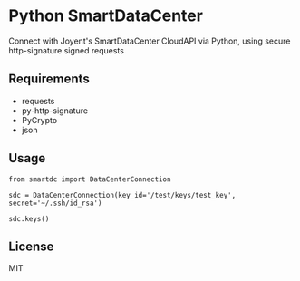 # Python SmartDataCenter

Connect with Joyent's SmartDataCenter CloudAPI via Python, using secure http-signature signed requests

## Requirements

* requests
* py-http-signature
* PyCrypto
* json

## Usage

    from smartdc import DataCenterConnection
    
    sdc = DataCenterConnection(key_id='/test/keys/test_key', secret='~/.ssh/id_rsa')
    
    sdc.keys()

## License

MIT
